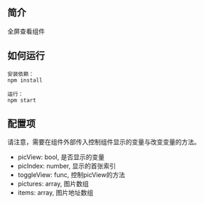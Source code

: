 ## 简介
全屏查看组件

## 如何运行

```
安装依赖：
npm install

运行：
npm start
```

## 配置项

请注意，需要在组件外部传入控制组件显示的变量与改变变量的方法。

+ picView: bool, 是否显示的变量
+ picIndex: number, 显示的首张索引
+ toggleView: func, 控制picView的方法
+ pictures: array, 图片数组
+ items: array, 图片地址数组
